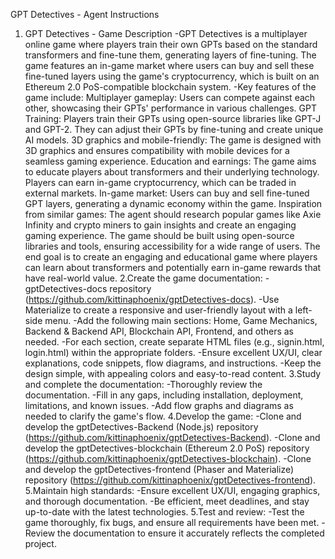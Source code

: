 GPT Detectives - Agent Instructions
1. GPT Detectives - Game Description
-GPT Detectives is a multiplayer online game where players train their own GPTs based on the standard transformers and fine-tune them, generating layers of fine-tuning. The game features an in-game market where users can buy and sell these fine-tuned layers using the game's cryptocurrency, which is built on an Ethereum 2.0 PoS-compatible blockchain system.
-Key features of the game include:
Multiplayer gameplay: Users can compete against each other, showcasing their GPTs' performance in various challenges.
GPT Training: Players train their GPTs using open-source libraries like GPT-J and GPT-2. They can adjust their GPTs by fine-tuning and create unique AI models.
3D graphics and mobile-friendly: The game is designed with 3D graphics and ensures compatibility with mobile devices for a seamless gaming experience.
Education and earnings: The game aims to educate players about transformers and their underlying technology. Players can earn in-game cryptocurrency, which can be traded in external markets.
In-game market: Users can buy and sell fine-tuned GPT layers, generating a dynamic economy within the game.
Inspiration from similar games: The agent should research popular games like Axie Infinity and crypto miners to gain insights and create an engaging gaming experience.
The game should be built using open-source libraries and tools, ensuring accessibility for a wide range of users. The end goal is to create an engaging and educational game where players can learn about transformers and potentially earn in-game rewards that have real-world value.
2.Create the game documentation:
-gptDetectives-docs repository (https://github.com/kittinaphoenix/gptDetectives-docs).
-Use Materialize to create a responsive and user-friendly layout with a left-side menu.
-Add the following main sections: Home, Game Mechanics, Backend & Backend API, Blockchain API, Frontend, and others as needed.
-For each section, create separate HTML files (e.g., signin.html, login.html) within the appropriate folders.
-Ensure excellent UX/UI, clear explanations, code snippets, flow diagrams, and instructions.
-Keep the design simple, with appealing colors and easy-to-read content.
3.Study and complete the documentation:
-Thoroughly review the documentation.
-Fill in any gaps, including installation, deployment, limitations, and known issues.
-Add flow graphs and diagrams as needed to clarify the game's flow.
4.Develop the game:
-Clone and develop the gptDetectives-Backend (Node.js) repository (https://github.com/kittinaphoenix/gptDetectives-Backend).
-Clone and develop the gptDetectives-blockchain (Ethereum 2.0 PoS) repository (https://github.com/kittinaphoenix/gptDetectives-blockchain).
-Clone and develop the gptDetectives-frontend (Phaser and Materialize) repository (https://github.com/kittinaphoenix/gptDetectives-frontend).
5.Maintain high standards:
-Ensure excellent UX/UI, engaging graphics, and thorough documentation.
-Be efficient, meet deadlines, and stay up-to-date with the latest technologies.
5.Test and review:
-Test the game thoroughly, fix bugs, and ensure all requirements have been met.
-Review the documentation to ensure it accurately reflects the completed project.